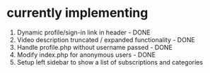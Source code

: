 # currently implementing
1. Dynamic profile/sign-in link in header - DONE
2. Video description truncated / expanded functionality - DONE
3. Handle profile.php without username passed - DONE
4. Modify index.php for anonymous users - DONE 
5. Setup left sidebar to show a list of subscriptions and categories